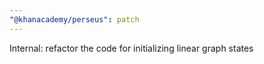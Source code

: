 ```yaml
---
"@khanacademy/perseus": patch
---
```


Internal: refactor the code for initializing linear graph states
